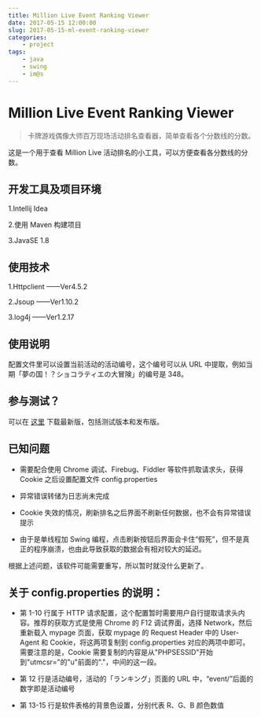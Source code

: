 ```yaml
---
title: Million Live Event Ranking Viewer
date: 2017-05-15 12:00:00
slug: 2017-05-15-ml-event-ranking-viewer
categories:
    - project
tags:
    - java
    - swing
    - im@s
---
```


# Million Live Event Ranking Viewer

> 卡牌游戏偶像大师百万现场活动排名查看器，简单查看各个分数线的分数。

这是一个用于查看 Million Live 活动排名的小工具，可以方便查看各分数线的分数。

## 开发工具及项目环境

1.Intellij Idea

2.使用 Maven 构建项目

3.JavaSE 1.8

## 使用技术

1.Httpclient ——Ver4.5.2

2.Jsoup ——Ver1.10.2

3.log4j ——Ver1.2.17

## 使用说明

配置文件里可以设置当前活动的活动编号，这个编号可以从 URL 中提取，例如当期「夢の国！？ショコラティエの大冒険」的编号是 348。

## 参与测试？

可以在 [这里](https://github.com/AyakuraYuki/IMAS-ML-event-ranking-list/releases) 下载最新版，包括测试版本和发布版。

## 已知问题

-   需要配合使用 Chrome 调试、Firebug、Fiddler 等软件抓取请求头，获得 Cookie 之后设置配置文件 config.properties

-   异常错误转储为日志尚未完成

-   Cookie 失效的情况，刷新排名之后界面不刷新任何数据，也不会有异常错误提示

-   由于是单线程加 Swing 编程，点击刷新按钮后界面会卡住“假死”，但不是真正的程序崩溃，也由此导致获取的数据会有相对较大的延迟。

根据上述问题，该软件可能需要重写，所以暂时就没什么更新了。

## 关于 config.properties 的说明：

-   第 1-10 行属于 HTTP 请求配置，这个配置暂时需要用户自行提取请求头内容。推荐的获取方式是使用 Chrome 的 F12 调试界面，选择 Network，然后重新载入 mypage 页面，获取 mypage 的 Request Header 中的 User-Agent 和 Cookie，将这两项复制到 config.properties 对应的两项中即可。需要注意的是，Cookie 需要复制的内容是从"PHPSESSID"开始到"utmcsr="的"u"前面的"."，中间的这一段。

-   第 12 行是活动编号，活动的「ランキング」页面的 URL 中，“event/”后面的数字即是活动编号

-   第 13-15 行是软件表格的背景色设置，分别代表 R、G、B 颜色数值
